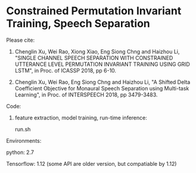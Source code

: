 # Constrained Permutation Invariant Training, Speech Separation

Please cite:

 1. Chenglin Xu, Wei Rao, Xiong Xiao, Eng Siong Chng and Haizhou Li, "SINGLE CHANNEL SPEECH SEPARATION WITH CONSTRAINED UTTERANCE LEVEL PERMUTATION INVARIANT TRAINING USING GRID LSTM", in Proc. of ICASSP 2018, pp 6-10.
 
 2. Chenglin Xu, Wei Rao, Eng Siong Chng and Haizhou Li, "A Shifted Delta Coefficient Objective for Monaural Speech Separation using Multi-task Learning", in Proc. of INTERSPEECH 2018, pp 3479-3483.

Code:

1. feature extraction, model training, run-time inference:

   run.sh

Environments:

python: 2.7

Tensorflow: 1.12 (some API are older version, but compatiable by 1.12)
